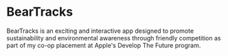 # BearTracks
BearTracks is an exciting and interactive app designed to promote sustainability and environmental awareness through friendly competition as part of my co-op placement at Apple's Develop The Future program.
